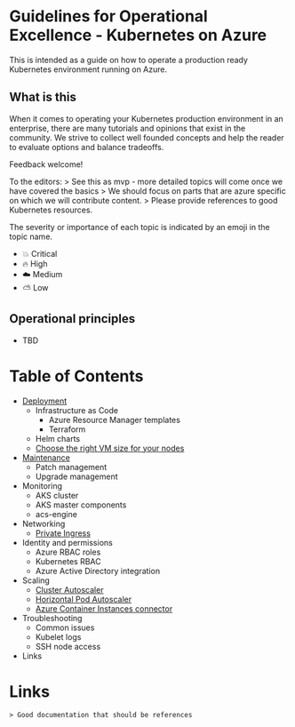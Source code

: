 # Guidelines for Operational Excellence - Kubernetes on Azure

This is intended as a guide on how to operate a production ready Kubernetes environment running on Azure.

## What is this

When it comes to operating your Kubernetes production environment in an enterprise, there are many tutorials and opinions that exist in the community.
We strive to collect well founded concepts and help the reader to evaluate options and balance tradeoffs.

Feedback welcome!

To the editors:
    > See this as mvp - more detailed topics will come once we have covered the basics
    > We should focus on parts that are azure specific on which we will contribute content.
    > Please provide references to good Kubernetes resources.

The severity or importance of each topic is indicated by an emoji in the topic name.

* :boom: Critical
* :fire: High
* :cloud: Medium
* :partly_sunny: Low

## Operational principles

* TBD

Table of Contents
=================

* [Deployment](./Operational_Excellence_deployment.md)
  * Infrastructure as Code
    * Azure Resource Manager templates
    * Terraform
  * Helm charts
  * [Choose the right VM size for your nodes](./Cost_Optimization.md#node---vm-sizes)
* [Maintenance](./Operational_Excellence_maintenance.md)
  * Patch management
  * Upgrade management
* Monitoring
  * AKS cluster
  * AKS master components
  * acs-engine
* Networking
  * [Private Ingress](Networking_PrivateIngress.md)
* Identity and permissions
  * Azure RBAC roles
  * Kubernetes RBAC
  * Azure Active Directory integration
* Scaling
  * [Cluster Autoscaler](./Cost_Optimization.md#cluster-autoscaler)
  * [Horizontal Pod Autoscaler](./Cost_Optimization.md#horizontal-pod-autoscaler)
  * [Azure Container Instances connector](./Cost_Optimization.md#azure-container-instances-connector)
* Troubleshooting
  * Common issues
  * Kubelet logs
  * SSH node access
* Links

Links
=================

    > Good documentation that should be references